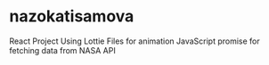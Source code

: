 # nazokatisamova
React Project
Using Lottie Files for animation
JavaScript promise for fetching data from NASA API
